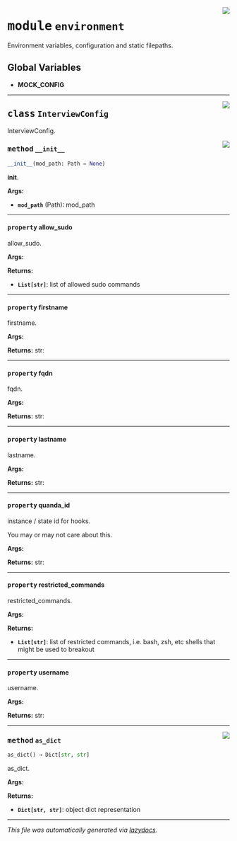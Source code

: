 <!-- markdownlint-disable -->

<a href="../src/pyquanda/environment.py#L0"><img align="right" style="float:right;" src="https://img.shields.io/badge/-source-cccccc?style=flat-square"></a>

# <kbd>module</kbd> `environment`
Environment variables, configuration and static filepaths. 

**Global Variables**
---------------
- **MOCK_CONFIG**


---

<a href="../src/pyquanda/environment.py#L49"><img align="right" style="float:right;" src="https://img.shields.io/badge/-source-cccccc?style=flat-square"></a>

## <kbd>class</kbd> `InterviewConfig`
InterviewConfig. 

<a href="../src/pyquanda/environment.py#L52"><img align="right" style="float:right;" src="https://img.shields.io/badge/-source-cccccc?style=flat-square"></a>

### <kbd>method</kbd> `__init__`

```python
__init__(mod_path: Path = None)
```

__init__. 



**Args:**
 
 - <b>`mod_path`</b> (Path):  mod_path 


---

#### <kbd>property</kbd> allow_sudo

allow_sudo. 



**Args:**
 



**Returns:**
 
 - <b>`List[str]`</b>:  list of allowed sudo commands 

---

#### <kbd>property</kbd> firstname

firstname. 



**Args:**
 



**Returns:**
  str: 

---

#### <kbd>property</kbd> fqdn

fqdn. 



**Args:**
 



**Returns:**
  str: 

---

#### <kbd>property</kbd> lastname

lastname. 



**Args:**
 



**Returns:**
  str: 

---

#### <kbd>property</kbd> quanda_id

instance / state id for hooks. 

You may or may not care about this. 



**Args:**
 



**Returns:**
  str: 

---

#### <kbd>property</kbd> restricted_commands

restricted_commands. 



**Args:**
 



**Returns:**
 
 - <b>`List[str]`</b>:  list of restricted commands, i.e. bash, zsh, etc shells that might be used to breakout 

---

#### <kbd>property</kbd> username

username. 



**Args:**
 



**Returns:**
  str: 



---

<a href="../src/pyquanda/environment.py#L157"><img align="right" style="float:right;" src="https://img.shields.io/badge/-source-cccccc?style=flat-square"></a>

### <kbd>method</kbd> `as_dict`

```python
as_dict() → Dict[str, str]
```

as_dict. 



**Args:**
 



**Returns:**
 
 - <b>`Dict[str, str]`</b>:  object dict representation 




---

_This file was automatically generated via [lazydocs](https://github.com/ml-tooling/lazydocs)._
